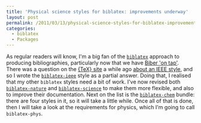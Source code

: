 ```yaml
---
title: 'Physical science styles for biblatex: improvements underway'
layout: post
permalink: /2011/03/13/physical-science-styles-for-biblatex-improvements-underway/
categories:
  - biblatex
  - Packages
---
```

As regular readers will know, I'm a big fan of the [`biblatex`](https://ctan.org/pkg/biblatex) approach to producing bibliographies, particularly now that we have [Biber 'on tap'](/2011/03/10/biber-now-in-tex-live-2010/). There was a question on the [{TeX} site](https://tex.stackexchange.com/) a while ago [about an IEEE style](https://tex.stackexchange.com/questions/10727/ieee-and-aip-bibliography-styles-in-`biblatex`), and so I wrote the [`biblatex-ieee`](https://ctan.org/pkg/biblatex-ieee) style as a partial answer. Doing that, I realised that my other `biblatex` styles need a bit of work. I've now revised both [`biblatex-nature`](https://ctan.org/pkg/biblatex-nature) and [`biblatex-science`](https://ctan.org/pkg/biblatex-science) to make them more flexible, and also to improve their documentation. Next on the list is the [`biblatex-chem`](https://ctan.org/pkg/biblatex-chem) bundle: there are four styles in it, so it will take a little while. Once all of that is done, then I will take a look at the requirements for physics, which I'm going to call `biblatex-phys`.
